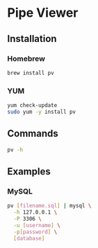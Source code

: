 # Pipe Viewer

## Installation

### Homebrew

```sh
brew install pv
```

### YUM

```sh
yum check-update
sudo yum -y install pv
```

## Commands

```sh
pv -h
```

## Examples

### MySQL

```sh
pv [filename.sql] | mysql \
  -h 127.0.0.1 \
  -P 3306 \
  -u [username] \
  -p[password] \
  [database]
```

